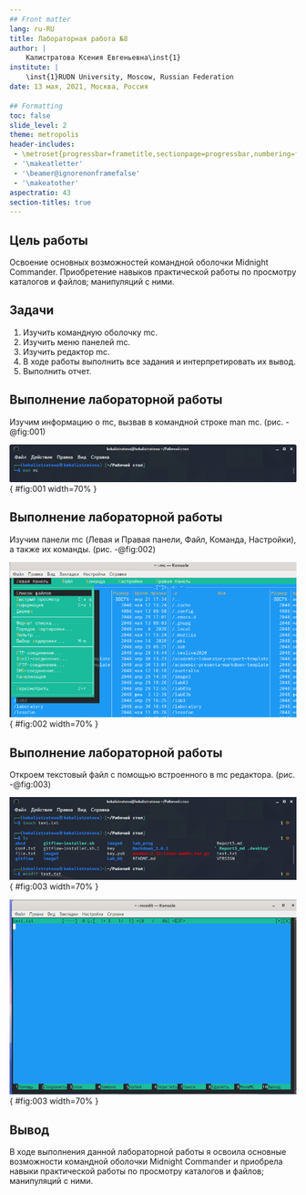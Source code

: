 ```yaml
---
## Front matter
lang: ru-RU
title: Лабораторная работа №8
author: |
	Калистратова Ксения Евгеньевна\inst{1}
institute: |
	\inst{1}RUDN University, Moscow, Russian Federation
date: 13 мая, 2021, Москва, Россия

## Formatting
toc: false
slide_level: 2
theme: metropolis
header-includes: 
 - \metroset{progressbar=frametitle,sectionpage=progressbar,numbering=fraction}
 - '\makeatletter'
 - '\beamer@ignorenonframefalse'
 - '\makeatother'
aspectratio: 43
section-titles: true
---
```


## Цель работы

Освоение основных возможностей командной оболочки Midnight Commander. Приобретение навыков практической работы по просмотру каталогов и файлов; манипуляций с ними.

## Задачи

1. Изучить командную оболочку mc.
2. Изучить меню панелей mc.
3. Изучить редактор mc.
4. В ходе работы выполнить все задания и интерпретировать их вывод.
5. Выполнить отчет.

## Выполнение лабораторной работы

Изучим информацию о mc, вызвав в командной строке man mc. (рис. -@fig:001) 

![Команда man mc](image8/1.png){ #fig:001 width=70% }

## Выполнение лабораторной работы

Изучим панели mc (Левая и Правая панели, Файл, Команда, Настройки), а также их команды. (рис. -@fig:002)

![Панели mc](image8/5.png){ #fig:002 width=70% }

## Выполнение лабораторной работы

Откроем текстовый файл с помощью встроенного в mc редактора. (рис. -@fig:003)

![Редактор mc](image8/62.png){ #fig:003 width=70% }

![Редактор mc](image8/63.png){ #fig:003 width=70% }

## Вывод

В ходе выполнения данной лабораторной работы я освоила основные возможности командной оболочки Midnight Commander и приобрела навыки практической работы по просмотру каталогов и файлов; манипуляций с ними.
